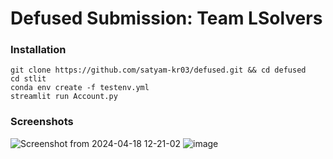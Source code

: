 # Defused Submission: Team LSolvers

### Installation

```
git clone https://github.com/satyam-kr03/defused.git && cd defused
cd stlit
conda env create -f testenv.yml
streamlit run Account.py
```
### Screenshots

![Screenshot from 2024-04-18 12-21-02](https://github.com/satyam-kr03/defused/assets/126661857/bc3a6793-0c17-4bd4-8497-24a9a4b49e2f)
![image](https://github.com/satyam-kr03/defused/assets/126661857/5cd484bb-29e8-4d1f-bcdd-f233deafe1a3)
